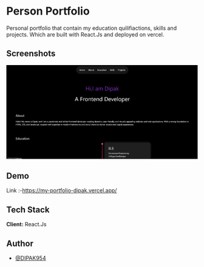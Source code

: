 # Person Portfolio

  Personal portfolio that contain my education quilifiactions, skills and projects. Which are built with React.Js and 
deployed on vercel.

 ## Screenshots

![App Screenshot](<public/Screenshot 2024-07-06 172438.png>)

## Demo 

Link :-https://my-portfolio-dipak.vercel.app/

## Tech Stack

**Client:** React.Js

## Author

- [@DIPAK954](https://github.com/DIPAK954)